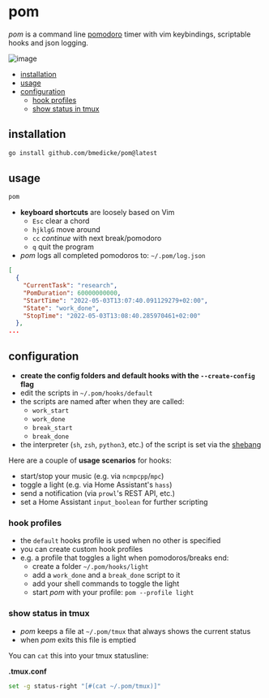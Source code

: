 # pom

*pom* is a command line [pomodoro](https://en.wikipedia.org/wiki/Pomodoro_Technique) timer with vim keybindings, scriptable hooks and json logging.

![image](https://user-images.githubusercontent.com/173962/166444425-c2a81732-41f7-40c2-bf11-f631f38948b4.png)

<!-- vim-markdown-toc GFM -->

* [installation](#installation)
* [usage](#usage)
* [configuration](#configuration)
  * [hook profiles](#hook-profiles)
  * [show status in tmux](#show-status-in-tmux)

<!-- vim-markdown-toc -->

## installation

```sh
go install github.com/bmedicke/pom@latest
```

## usage

```sh
pom
```

* **keyboard shortcuts** are loosely based on Vim
  * `Esc` clear a chord
  * `hjklgG` move around
  * `cc` *continue* with next break/pomodoro
  * `q` quit the program
* *pom* logs all completed pomodoros to: `~/.pom/log.json`

```json
[
  {
    "CurrentTask": "research",
    "PomDuration": 60000000000,
    "StartTime": "2022-05-03T13:07:40.091129279+02:00",
    "State": "work_done",
    "StopTime": "2022-05-03T13:08:40.285970461+02:00"
  },
...
```

## configuration

* **create the config folders and default hooks with the `--create-config` flag**
* edit the scripts in `~/.pom/hooks/default`
* the scripts are named after when they are called:
  * `work_start`
  * `work_done`
  * `break_start`
  * `break_done`
* the interpreter (`sh`, `zsh`, `python3`, etc.) of the script is set via the [shebang](https://en.wikipedia.org/wiki/Shebang_(Unix))

Here are a couple of **usage scenarios** for hooks:

  * start/stop your music (e.g. via `ncmpcpp`/`mpc`)
  * toggle a light (e.g. via Home Assistant's `hass`)
  * send a notification (via `prowl`'s REST API, etc.)
  * set a Home Assistant `input_boolean` for further scripting

### hook profiles

* the `default` hooks profile is used when no other is specified
* you can create custom hook profiles
* e.g. a profile that toggles a light when pomodoros/breaks end:
  * create a folder `~/.pom/hooks/light`
  * add a `work_done` and a `break_done` script to it
  * add your shell commands to toggle the light
  * start *pom* with your profile: `pom --profile light`

### show status in tmux

* *pom* keeps a file at `~/.pom/tmux` that always shows the current status
* when *pom* exits this file is emptied

You can `cat` this into your tmux statusline:

**.tmux.conf**
```sh
set -g status-right "[#(cat ~/.pom/tmux)]"
```
